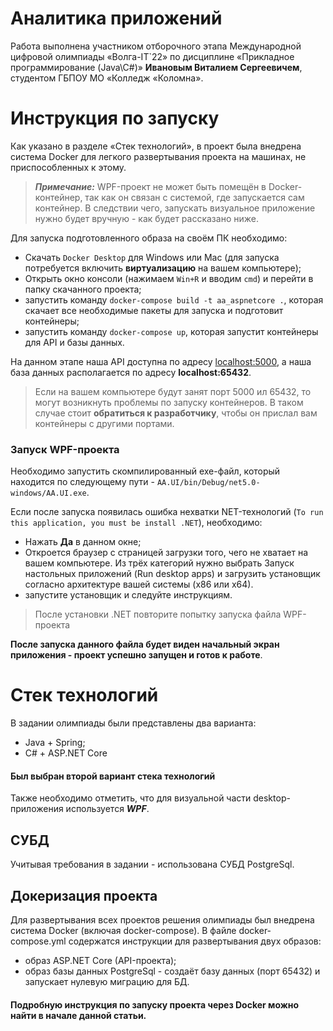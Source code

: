 # Аналитика приложений

Работа выполнена участником отборочного этапа Международной цифровой олимпиады «Волга-IT`22» по дисциплине «Прикладное программирование (Java\C#)» **Ивановым Виталием Сергеевичем**, студентом ГБПОУ МО «Колледж «Коломна».

# Инструкция по запуску
Как указано в разделе «Стек технологий», в проект была внедрена система Docker для легкого развертывания проекта на машинах, не приспособленных к этому.
> ***Примечание:*** WPF-проект не может быть помещён в Docker-контейнер, так как он связан с системой, где запускается сам контейнер. В следствии чего, запускать визуальное приложение нужно будет вручную - как будет рассказано ниже.

Для запуска подготовленного образа на своём ПК необходимо:
 - Скачать `Docker Desktop` для Windows или Mac (для запуска потребуется включить **виртуализацию** на вашем компьютере);
 - Открыть окно консоли (нажимаем `Win+R` и вводим `cmd`) и перейти в папку скачанного проекта;
 - запустить команду `docker-compose build -t aa_aspnetcore .`, которая скачает все необходимые пакеты для запуска и подготовит контейнеры;
 - запустить команду `docker-compose up`, которая запустит контейнеры для API и базы данных.

На данном этапе наша API доступна по адресу [localhost:5000](localhost:5000), а наша база данных располагается по адресу **localhost:65432**.
> Если на вашем компьютере будут занят порт 5000 ил 65432, то могут возникнуть проблемы по запуску контейнеров. В таком случае стоит **обратиться к разработчику**, чтобы он прислал вам контейнеры с другими портами.

### Запуск WPF-проекта
Необходимо запустить скомпилированный exe-файл, который находится по следующему пути - `AA.UI/bin/Debug/net5.0-windows/AA.UI.exe`.

Если после запуска появилась ошибка нехватки NET-технологий (`To run this application, you must be install .NET`), необходимо: 
 - Нажать **Да** в данном окне; 
 -  Откроется браузер с страницей загрузки того, чего не хватает на вашем компьютере. Из трёх категорий нужно выбрать Запуск настольных приложений (Run desktop apps) и загрузить установщик согласно архитектуре вашей системы (x86 или х64).
 - запустите установщик и следуйте инструкциям.
 
 > После установки .NET повторите попытку запуска файла WPF-проекта

**После запуска данного файла будет виден начальный экран приложения - проект успешно запущен и готов к работе**.
# Стек технологий

В задании олимпиады были представлены два варианта:
 - Java + Spring;
 - C# + ASP.NET Core

#### Был выбран второй вариант стека технологий
Также необходимо отметить, что для визуальной части desktop-приложения используется ***WPF***. 

## СУБД

Учитывая требования в задании  - использована СУБД PostgreSql.

## Докеризация проекта

Для развертывания всех проектов решения олимпиады был внедрена система Docker (включая docker-compose). 
В файле docker-compose.yml содержатся инструкции для развертывания двух образов:
 - образ ASP.NET Core (API-проекта);
 - образ базы данных PostgreSql - создаёт базу данных (порт 65432) и запускает нулевую миграцию для БД. 
 #### Подробную инструкция по запуску проекта через Docker можно найти в начале данной статьи.